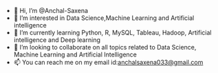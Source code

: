 - 👋 Hi, I’m @Anchal-Saxena
- 👀 I’m interested in Data Science,Machine Learning and Artificial intelligence
- 🌱 I’m currently learning Python, R, MySQL, Tableau, Hadoop, Artificial intelligence and Deep learning
- 💞️ I’m looking to collaborate on all topics related to Data Science, Machine Learning and Artificial Intelligence
- 📫 You can reach me on my email id:anchalsaxena033@gmail.com

<!---
Anchal-Saxena/Anchal-Saxena is a ✨ special ✨ repository because its `README.md` (this file) appears on your GitHub profile.
You can click the Preview link to take a look at your changes.
--->
